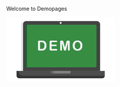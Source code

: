 
<!-- ![Demo](https://github.com/mhd8a/demopages/blob/214b388c58816ae95ac4858ca16d150d2d913dd6/docs/images/download.png) -->

Welcome to Demopages


![](images/download.png)

<!-- ![bosch_logo](images/bosch_logo.png)
![download](images/download.png)
![Files](images/files.png)
![sonarqube](images/sonarqube.png) -->
